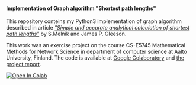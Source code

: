 ####  Implementation of Graph algorithm "Shortest path lengths"
This repository conteins my Python3 implementation of graph algorithm described in article [*"Simple and accurate analytical calculation of shortest path lengths"*](https://arxiv.org/pdf/1604.05521.pdf) by S.Melnik and James P. Gleeson.

This work was an exercise project on the course CS-E5745 Mathematical Methods for Network Science in department of computer science at Aalto University, Finland. The code is available at [Google Colaboratory](https://colab.research.google.com/drive/19UoafUIfwxlVPNjfOjpNevPMzZc8QaHa) and [the project report](https://raw.githubusercontent.com/ptleskin/GraphAlgorithmImplementation/master/report/PROJECT.pdf).

[![Open In Colab](https://colab.research.google.com/assets/colab-badge.svg)](https://colab.research.google.com/drive/19UoafUIfwxlVPNjfOjpNevPMzZc8QaHa)
